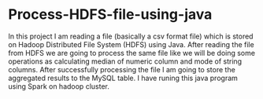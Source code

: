 # Process-HDFS-file-using-java
In this project I am reading a file (basically a csv format file) which is stored on Hadoop Distributed File System (HDFS) using Java. After reading the file from HDFS we are going to process the same file like we will be doing some operations as calculating median of numeric column and mode of string columns. 
After successfully processing the file I am going to store the aggregated results to the MySQL table.
I have runing this java program using Spark on hadoop cluster.
